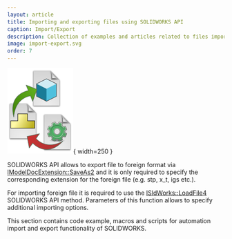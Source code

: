 ```yaml
---
layout: article
title: Importing and exporting files using SOLIDWORKS API
caption: Import/Export
description: Collection of examples and articles related to files importing and exporting using SOLIDWORKS API
image: import-export.svg
order: 7
---
```

![Importing and exporting SOLIDWORKS files with SOLIDWORKS API](import-export.svg){ width=250 }

SOLIDWORKS API allows to export file to foreign format via [IModelDocExtension::SaveAs2](http://help.solidworks.com/2019/english/api/sldworksapi/solidworks.interop.sldworks~solidworks.interop.sldworks.imodeldocextension~saveas2.html) and it is only required to specify the corresponding extension for the foreign file (e.g. stp, x_t, igs etc.).

For importing foreign file it is required to use the [ISldWorks::LoadFile4](http://help.solidworks.com/2019/english/api/sldworksapi/solidworks.interop.sldworks~solidworks.interop.sldworks.isldworks~loadfile4.html) SOLIDWORKS API method. Parameters of this function allows to specify additional importing options.

This section contains code example, macros and scripts for automation import and export functionality of SOLIDWORKS.

